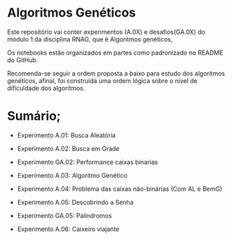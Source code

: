 # Algoritmos Genéticos

Este repositório vai conter experimentos (A.0X) e desafios(GA.0X) do módulo 1 da disciplina RNAG, que é Algoritmos genéticos, 

Os notebooks estão organizados em partes como padronizado no README do GitHub.

Recomenda-se seguir a ordem proposta a baixo para estudo dos algoritmos genéticos, afinal, foi construída uma ordem lógica sobre o nível de dificuldade dos algoritmos.

# Sumário;

- Experimento A.01: Busca Aleatória

- Experimento A.02: Busca em Grade

- Experimento GA.02: Performance caixas binarias

- Experimento A.03: Algoritmo Genético

- Experimento A.04: Problema das caixas não-binárias (Com AL e BemG)

- Experimento A.05: Descobrindo a Senha

- Experimento GA.05: Palindromos

- Experimento A.06: Caixeiro viajante
